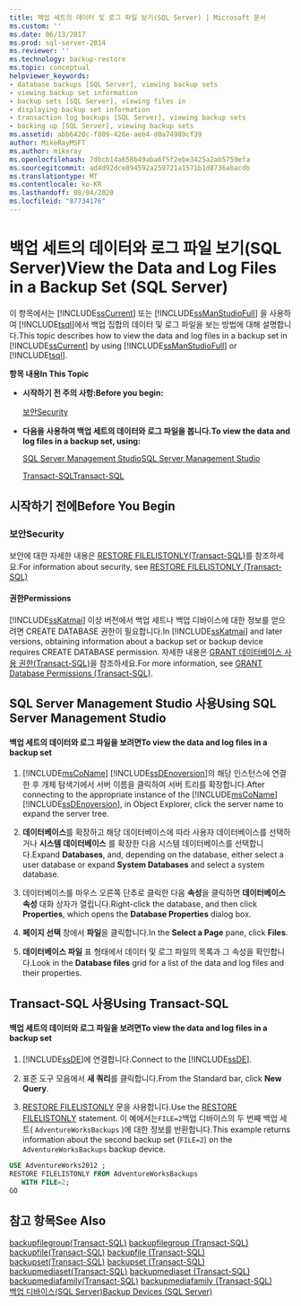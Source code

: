 ```yaml
---
title: 백업 세트의 데이터 및 로그 파일 보기(SQL Server) | Microsoft 문서
ms.custom: ''
ms.date: 06/13/2017
ms.prod: sql-server-2014
ms.reviewer: ''
ms.technology: backup-restore
ms.topic: conceptual
helpviewer_keywords:
- database backups [SQL Server], viewing backup sets
- viewing backup set information
- backup sets [SQL Server], viewing files in
- displaying backup set information
- transaction log backups [SQL Server], viewing backup sets
- backing up [SQL Server], viewing backup sets
ms.assetid: abb6420c-f809-426e-aeb4-d0a74989cf39
author: MikeRayMSFT
ms.author: mikeray
ms.openlocfilehash: 7dbcb14a658b49aba6f5f2ebe3425a2ab5759efa
ms.sourcegitcommit: ad4d92dce894592a259721a1571b1d8736abacdb
ms.translationtype: MT
ms.contentlocale: ko-KR
ms.lasthandoff: 08/04/2020
ms.locfileid: "87734176"
---
```

# <a name="view-the-data-and-log-files-in-a-backup-set-sql-server"></a><span data-ttu-id="030dd-102">백업 세트의 데이터와 로그 파일 보기(SQL Server)</span><span class="sxs-lookup"><span data-stu-id="030dd-102">View the Data and Log Files in a Backup Set (SQL Server)</span></span>
  <span data-ttu-id="030dd-103">이 항목에서는 [!INCLUDE[ssCurrent](../../includes/sscurrent-md.md)] 또는 [!INCLUDE[ssManStudioFull](../../includes/ssmanstudiofull-md.md)] 을 사용하여 [!INCLUDE[tsql](../../includes/tsql-md.md)]에서 백업 집합의 데이터 및 로그 파일을 보는 방법에 대해 설명합니다.</span><span class="sxs-lookup"><span data-stu-id="030dd-103">This topic describes how to view the data and log files in a backup set in [!INCLUDE[ssCurrent](../../includes/sscurrent-md.md)] by using [!INCLUDE[ssManStudioFull](../../includes/ssmanstudiofull-md.md)] or [!INCLUDE[tsql](../../includes/tsql-md.md)].</span></span>  
  
 <span data-ttu-id="030dd-104">**항목 내용**</span><span class="sxs-lookup"><span data-stu-id="030dd-104">**In This Topic**</span></span>  
  
-   <span data-ttu-id="030dd-105">**시작하기 전 주의 사항:**</span><span class="sxs-lookup"><span data-stu-id="030dd-105">**Before you begin:**</span></span>  
  
     [<span data-ttu-id="030dd-106">보안</span><span class="sxs-lookup"><span data-stu-id="030dd-106">Security</span></span>](#Security)  
  
-   <span data-ttu-id="030dd-107">**다음을 사용하여 백업 세트의 데이터와 로그 파일을 봅니다.**</span><span class="sxs-lookup"><span data-stu-id="030dd-107">**To view the data and log files in a backup set, using:**</span></span>  
  
     [<span data-ttu-id="030dd-108">SQL Server Management Studio</span><span class="sxs-lookup"><span data-stu-id="030dd-108">SQL Server Management Studio</span></span>](#SSMSProcedure)  
  
     [<span data-ttu-id="030dd-109">Transact-SQL</span><span class="sxs-lookup"><span data-stu-id="030dd-109">Transact-SQL</span></span>](#TsqlProcedure)  
  
##  <a name="before-you-begin"></a><a name="BeforeYouBegin"></a> <span data-ttu-id="030dd-110">시작하기 전에</span><span class="sxs-lookup"><span data-stu-id="030dd-110">Before You Begin</span></span>  
  
###  <a name="security"></a><a name="Security"></a> <span data-ttu-id="030dd-111">보안</span><span class="sxs-lookup"><span data-stu-id="030dd-111">Security</span></span>  
 <span data-ttu-id="030dd-112">보안에 대한 자세한 내용은 [RESTORE FILELISTONLY&#40;Transact-SQL&#41;](/sql/t-sql/statements/restore-statements-filelistonly-transact-sql)를 참조하세요.</span><span class="sxs-lookup"><span data-stu-id="030dd-112">For information about security, see [RESTORE FILELISTONLY &#40;Transact-SQL&#41;](/sql/t-sql/statements/restore-statements-filelistonly-transact-sql)</span></span>  
  
####  <a name="permissions"></a><a name="Permissions"></a> <span data-ttu-id="030dd-113">권한</span><span class="sxs-lookup"><span data-stu-id="030dd-113">Permissions</span></span>  
 <span data-ttu-id="030dd-114">[!INCLUDE[ssKatmai](../../includes/sskatmai-md.md)] 이상 버전에서 백업 세트나 백업 디바이스에 대한 정보를 얻으려면 CREATE DATABASE 권한이 필요합니다.</span><span class="sxs-lookup"><span data-stu-id="030dd-114">In [!INCLUDE[ssKatmai](../../includes/sskatmai-md.md)] and later versions, obtaining information about a backup set or backup device requires CREATE DATABASE permission.</span></span> <span data-ttu-id="030dd-115">자세한 내용은 [GRANT 데이터베이스 사용 권한&#40;Transact-SQL&#41;](/sql/t-sql/statements/grant-database-permissions-transact-sql)을 참조하세요.</span><span class="sxs-lookup"><span data-stu-id="030dd-115">For more information, see [GRANT Database Permissions &#40;Transact-SQL&#41;](/sql/t-sql/statements/grant-database-permissions-transact-sql).</span></span>  
  
##  <a name="using-sql-server-management-studio"></a><a name="SSMSProcedure"></a> <span data-ttu-id="030dd-116">SQL Server Management Studio 사용</span><span class="sxs-lookup"><span data-stu-id="030dd-116">Using SQL Server Management Studio</span></span>  
  
#### <a name="to-view-the-data-and-log-files-in-a-backup-set"></a><span data-ttu-id="030dd-117">백업 세트의 데이터와 로그 파일을 보려면</span><span class="sxs-lookup"><span data-stu-id="030dd-117">To view the data and log files in a backup set</span></span>  
  
1.  <span data-ttu-id="030dd-118">[!INCLUDE[msCoName](../../includes/msconame-md.md)] [!INCLUDE[ssDEnoversion](../../includes/ssdenoversion-md.md)]의 해당 인스턴스에 연결한 후 개체 탐색기에서 서버 이름을 클릭하여 서버 트리를 확장합니다.</span><span class="sxs-lookup"><span data-stu-id="030dd-118">After connecting to the appropriate instance of the [!INCLUDE[msCoName](../../includes/msconame-md.md)] [!INCLUDE[ssDEnoversion](../../includes/ssdenoversion-md.md)], in Object Explorer, click the server name to expand the server tree.</span></span>  
  
2.  <span data-ttu-id="030dd-119">**데이터베이스**를 확장하고 해당 데이터베이스에 따라 사용자 데이터베이스를 선택하거나 **시스템 데이터베이스** 를 확장한 다음 시스템 데이터베이스를 선택합니다.</span><span class="sxs-lookup"><span data-stu-id="030dd-119">Expand **Databases**, and, depending on the database, either select a user database or expand **System Databases** and select a system database.</span></span>  
  
3.  <span data-ttu-id="030dd-120">데이터베이스를 마우스 오른쪽 단추로 클릭한 다음 **속성**을 클릭하면 **데이터베이스 속성** 대화 상자가 열립니다.</span><span class="sxs-lookup"><span data-stu-id="030dd-120">Right-click the database, and then click **Properties**, which opens the **Database Properties** dialog box.</span></span>  
  
4.  <span data-ttu-id="030dd-121">**페이지 선택** 창에서 **파일**을 클릭합니다.</span><span class="sxs-lookup"><span data-stu-id="030dd-121">In the **Select a Page** pane, click **Files**.</span></span>  
  
5.  <span data-ttu-id="030dd-122">**데이터베이스 파일** 표 형태에서 데이터 및 로그 파일의 목록과 그 속성을 확인합니다.</span><span class="sxs-lookup"><span data-stu-id="030dd-122">Look in the **Database files** grid for a list of the data and log files and their properties.</span></span>  
  
##  <a name="using-transact-sql"></a><a name="TsqlProcedure"></a> <span data-ttu-id="030dd-123">Transact-SQL 사용</span><span class="sxs-lookup"><span data-stu-id="030dd-123">Using Transact-SQL</span></span>  
  
#### <a name="to-view-the-data-and-log-files-in-a-backup-set"></a><span data-ttu-id="030dd-124">백업 세트의 데이터와 로그 파일을 보려면</span><span class="sxs-lookup"><span data-stu-id="030dd-124">To view the data and log files in a backup set</span></span>  
  
1.  <span data-ttu-id="030dd-125">[!INCLUDE[ssDE](../../includes/ssde-md.md)]에 연결합니다.</span><span class="sxs-lookup"><span data-stu-id="030dd-125">Connect to the [!INCLUDE[ssDE](../../includes/ssde-md.md)].</span></span>  
  
2.  <span data-ttu-id="030dd-126">표준 도구 모음에서 **새 쿼리**를 클릭합니다.</span><span class="sxs-lookup"><span data-stu-id="030dd-126">From the Standard bar, click **New Query**.</span></span>  
  
3.  <span data-ttu-id="030dd-127">[RESTORE FILELISTONLY](/sql/t-sql/statements/restore-statements-filelistonly-transact-sql) 문을 사용합니다.</span><span class="sxs-lookup"><span data-stu-id="030dd-127">Use the [RESTORE FILELISTONLY](/sql/t-sql/statements/restore-statements-filelistonly-transact-sql) statement.</span></span> <span data-ttu-id="030dd-128">이 예에서는`FILE=2`백업 디바이스의 두 번째 백업 세트( `AdventureWorksBackups` )에 대한 정보를 반환합니다.</span><span class="sxs-lookup"><span data-stu-id="030dd-128">This example returns information about the second backup set (`FILE=2`) on the `AdventureWorksBackups` backup device.</span></span>  
  
```sql  
USE AdventureWorks2012 ;  
RESTORE FILELISTONLY FROM AdventureWorksBackups   
   WITH FILE=2;  
GO  
```  
  
## <a name="see-also"></a><span data-ttu-id="030dd-129">참고 항목</span><span class="sxs-lookup"><span data-stu-id="030dd-129">See Also</span></span>  
 <span data-ttu-id="030dd-130">[backupfilegroup&#40;Transact-SQL&#41;](/sql/relational-databases/system-tables/backupfilegroup-transact-sql) </span><span class="sxs-lookup"><span data-stu-id="030dd-130">[backupfilegroup &#40;Transact-SQL&#41;](/sql/relational-databases/system-tables/backupfilegroup-transact-sql) </span></span>  
 <span data-ttu-id="030dd-131">[backupfile&#40;Transact-SQL&#41;](/sql/relational-databases/system-tables/backupfile-transact-sql) </span><span class="sxs-lookup"><span data-stu-id="030dd-131">[backupfile &#40;Transact-SQL&#41;](/sql/relational-databases/system-tables/backupfile-transact-sql) </span></span>  
 <span data-ttu-id="030dd-132">[backupset&#40;Transact-SQL&#41;](/sql/relational-databases/system-tables/backupset-transact-sql) </span><span class="sxs-lookup"><span data-stu-id="030dd-132">[backupset &#40;Transact-SQL&#41;](/sql/relational-databases/system-tables/backupset-transact-sql) </span></span>  
 <span data-ttu-id="030dd-133">[backupmediaset&#40;Transact-SQL&#41;](/sql/relational-databases/system-tables/backupmediaset-transact-sql) </span><span class="sxs-lookup"><span data-stu-id="030dd-133">[backupmediaset &#40;Transact-SQL&#41;](/sql/relational-databases/system-tables/backupmediaset-transact-sql) </span></span>  
 <span data-ttu-id="030dd-134">[backupmediafamily&#40;Transact-SQL&#41;](/sql/relational-databases/system-tables/backupmediafamily-transact-sql) </span><span class="sxs-lookup"><span data-stu-id="030dd-134">[backupmediafamily &#40;Transact-SQL&#41;](/sql/relational-databases/system-tables/backupmediafamily-transact-sql) </span></span>  
 [<span data-ttu-id="030dd-135">백업 디바이스&#40;SQL Server&#41;</span><span class="sxs-lookup"><span data-stu-id="030dd-135">Backup Devices &#40;SQL Server&#41;</span></span>](backup-devices-sql-server.md)  
  
  
